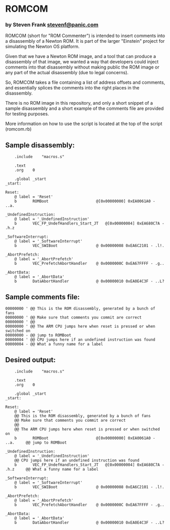 # ROMCOM

### by Steven Frank <stevenf@panic.com>

ROMCOM (short for "ROM Commenter") is intended to insert comments into a disassembly of a Newton ROM.  It is part of the larger "Einstein" project for simulating the Newton OS platform.

Given that we have a Newton ROM image, and a tool that can produce a disassembly of that image, we wanted a way that developers could inject comments into that disassembly without making public the ROM image or any part of the actual disassembly (due to legal concerns).

So, ROMCOM takes a file containing a list of address offsets and comments, and essentially splices the comments into the right places in the disassembly.

There is no ROM image in this repository, and only a short snippet of a sample disassembly and a short example of the comments file are provided for testing purposes.

More information on how to use the script is located at the top of the script (romcom.rb)

## Sample disassembly:

```
	.include	"macros.s"

	.text
	.org	0

	.global	_start
_start:

Reset:
	@ label = 'Reset'
	b       ROMBoot                   	@[0x00000000] 0xEA0061A0 - ..a. 

_UndefinedInstruction:
	@ label = '_UndefinedInstruction'
	b       VEC_FP_UndefHandlers_Start_JT  	@[0x00000004] 0xEA680C7A - .h.z 

_SoftwareInterrupt:
	@ label = '_SoftwareInterrupt'
	b       VEC_SWIBoot               	@ 0x00000008 0xEA6C2101 - .l!. 

_AbortPrefetch:
	@ label = '_AbortPrefetch'
	b       VEC_PrefetchAbortHandler  	@ 0x0000000C 0xEA67FFFF - .g.. 

_AbortData:
	@ label = '_AbortData'
	b       DataAbortHandler          	@ 0x00000010 0xEA0E4C3F - ..L? 
```

## Sample comments file:

```
00000000 ' @@ This is the ROM disassembly, generated by a bunch of fans
00000000 ' @@ Make sure that comments you commit are correct
00000000 ' @@
00000000 ' @@ The ARM CPU jumps here when reset is pressed or when switched on
00000000 - @@ jump to ROMBoot
00000004 ' @@ CPU jumps here if an undefined instruction was found
00000004 - @@ What a funny name for a label
```

## Desired output:

```
	.include	"macros.s"

	.text
	.org	0

	.global	_start
_start:

Reset:
	@ label = 'Reset'
	@@ This is the ROM disassembly, generated by a bunch of fans
	@@ Make sure that comments you commit are correct
	@@
	@@ The ARM CPU jumps here when reset is pressed or when switched on
	b       ROMBoot                   	@[0x00000000] 0xEA0061A0 - ..a. 	@@ jump to ROMBoot

_UndefinedInstruction:
	@ label = '_UndefinedInstruction'
	@@ CPU jumps here if an undefined instruction was found
	b       VEC_FP_UndefHandlers_Start_JT  	@[0x00000004] 0xEA680C7A - .h.z 	@@ What a funny name for a label

_SoftwareInterrupt:
	@ label = '_SoftwareInterrupt'
	b       VEC_SWIBoot               	@ 0x00000008 0xEA6C2101 - .l!. 

_AbortPrefetch:
	@ label = '_AbortPrefetch'
	b       VEC_PrefetchAbortHandler  	@ 0x0000000C 0xEA67FFFF - .g.. 

_AbortData:
	@ label = '_AbortData'
	b       DataAbortHandler          	@ 0x00000010 0xEA0E4C3F - ..L? 
```
